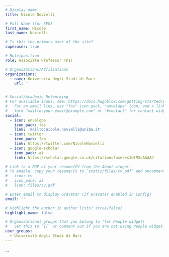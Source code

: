 ```yaml
---
# Display name
title: Nicole Novielli

# Full Name (for SEO)
first_name: Nicole
last_name: Novielli

# Is this the primary user of the site?
superuser: true

# Role/position
role: Associate Professor (PI)

# Organizations/Affiliations
organizations:
  - name: Università degli Studi di Bari
    url: ''


# Social/Academic Networking
# For available icons, see: https://docs.hugoblox.com/getting-started/page-builder/#icons
#   For an email link, use "fas" icon pack, "envelope" icon, and a link in the
#   form "mailto:your-email@example.com" or "#contact" for contact widget.
social:
  - icon: envelope
    icon_pack: fas
    link: 'mailto:nicole.novielli@uniba.it'
  - icon: twitter
    icon_pack: fab
    link: https://twitter.com/NicoleNovielli
  - icon: google-scholar
    icon_pack: ai
    link: https://scholar.google.co.uk/citations?user=sIwtMXoAAAAJ

# Link to a PDF of your resume/CV from the About widget.
# To enable, copy your resume/CV to `static/files/cv.pdf` and uncomment the lines below.
# - icon: cv
#   icon_pack: ai
#   link: files/cv.pdf

# Enter email to display Gravatar (if Gravatar enabled in Config)
email: ''

# Highlight the author in author lists? (true/false)
highlight_name: false

# Organizational groups that you belong to (for People widget)
#   Set this to `[]` or comment out if you are not using People widget.
user_groups:
  - Università degli Studi di Bari
---
```


... 